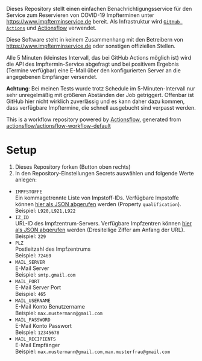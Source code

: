 Dieses Repository stellt einen einfachen Benachrichtigungsservice für den Service zum Reservieren von COVID-19 Impfterminen unter https://www.impfterminservice.de bereit. Als Infrastruktur wird [`GitHub Actions`](https://docs.github.com/de/actions) und [Actionsflow](https://github.com/actionsflow/actionsflow) verwendet.

Diese Software steht in keinem Zusammenhang mit den Betreibern von https://www.impfterminservice.de oder sonstigen offiziellen Stellen.

Alle 5 Minuten (kleinstes Intervall, das bei GitHub Actions möglich ist) wird die API des Impftermin-Service abgefragt und bei positivem Ergebnis (Termine verfügbar) eine E-Mail über den konfigurierten Server an die angegebenen Empfänger versendet.

**Achtung**: Bei meinen Tests wurde trotz Schedule im 5-Minuten-Intervall nur sehr unregelmäßig mit größeren Abständen der Job getriggert. Offenbar ist GitHub hier nicht wirklich zuverlässig und es kann daher dazu kommen, dass verfügbare Impftermine, die schnell ausgebucht sind verpasst werden.

This is a workflow repository powered by [Actionsflow](https://github.com/actionsflow/actionsflow), generated from [actionsflow/actionsflow-workflow-default](https://github.com/actionsflow/actionsflow-workflow-default)

# Setup

1. Dieses Repository forken (Button oben rechts)
2. In den Repository-Einstellungen Secrets auswählen und folgende Werte anlegen:
  * `IMPFSTOFFE`  
    Ein kommagetrennte Liste von Impstoff-IDs. Verfügbare Impstoffe können [hier als JSON abgerufen](https://www.impfterminservice.de/assets/static/its/vaccination-list.json) werden (Property `qualification`).  
    Beispiel: `L920,L921,L922`
  * `IZ_ID`  
    URL-ID des Impfzentrum-Servers. Verfügbare Impfzentren können [hier als JSON abgerufen](https://www.impfterminservice.de/assets/static/impfzentren.json) werden (Dresitellige Ziffer am Anfang der URL).  
    Beispiel: `229`
  * `PLZ`  
    Postleitzahl des Impfzentrums  
    Beispiel: `72469`
  * `MAIL_SERVER`  
    E-Mail Server  
    Beispiel: `smtp.gmail.com`
  * `MAIL_PORT`  
    E-Mail Server Port  
    Beispiel: `465`
  * `MAIL_USERNAME`  
    E-Mail Konto Benutzername  
    Beispiel: `max.mustermann@gmail.com`
  * `MAIL_PASSWORD`  
    E-Mail Konto Passwort  
    Beispiel: `12345678`
  * `MAIL_RECIPIENTS`  
    E-Mail Empfänger  
    Beispiel: `max.mustermann@gmail.com,max.musterfrau@gmail.com`
